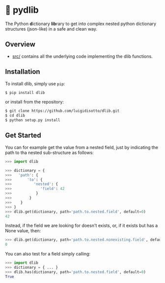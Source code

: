 # :yarn: pydlib
The Python **d**ictionary **lib**rary to get into complex nested python dictionary structures (json-like) in a safe and clean way.

## Overview

* [src/](src) contains all the underlying code implementing the dlib functions.

## Installation

To install dlib, simply use `pip`:

```bash
$ pip install dlib
```

or install from the repository:

```bash
$ git clone https://github.com/luigidisotto/dlib.git
$ cd dlib
$ python setup.py install
```

## Get Started

You can for example get the value from a nested field, just by indicating the path to tha nested sub-structure as follows:

```python
>>> import dlib

>>> dictionary = {
>>>   'path': {
>>>       'to': {
>>>          'nested': {
>>>             'field': 42
>>>           }
>>>        }
>>>    }
>>> }
>>> dlib.get(dictionary, path='path.to.nested.field', default=0)
42
```

Instead, if the field we are looking for doesn't exists, or, if it exists but has a None value, then:

```python
>>> dlib.get(dictionary, path='path.to.nested.nonexisting.field', default=0)
0
```

You can also test for a field simply calling:

```python
>>> import dlib
>>> dictionary = { ... }
>>> dlib.has(dictionary, path='path.to.nested.field', default=0)
True
```
